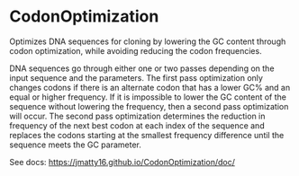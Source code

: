 # CodonOptimization

Optimizes DNA sequences for cloning by lowering the GC content through codon optimization, while avoiding reducing the codon frequencies. 

DNA sequences go through either one or two passes depending on the input sequence and the parameters. The first pass optimization only changes codons if there is an alternate codon that has a lower GC% and an equal or higher frequency. If it is impossible to lower the GC content of the sequence without lowering the frequency, then a second pass optimization will occur. The second pass optimization determines the reduction in frequency of the next best codon at each index of the sequence and replaces the codons starting at the smallest frequency difference until the sequence meets the GC parameter. 



See docs: https://jmatty16.github.io/CodonOptimization/doc/
